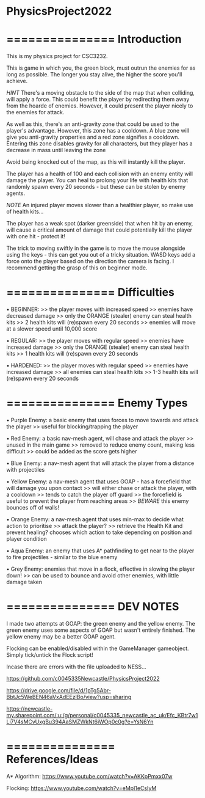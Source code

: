 # PhysicsProject2022

===============
Introduction
===============

This is my physics project for CSC3232.

This is game in which you, the green block, must outrun the enemies for as long as possible.
The longer you stay alive, the higher the score you'll achieve.

*HINT*
There's a moving obstacle to the side of the map that when colliding, will apply a force.
This could benefit the player by redirecting them away from the hoarde of enemies.
However, it could present the player nicely to the enemies for attack.

As well as this, there's an anti-gravity zone that could be used to the player's advantage.
However, this zone has a cooldown. A blue zone will give you anti-gravity properties and a 
red zone signifies a cooldown.
Entering this zone disables gravity for all characters, but they player has a decrease in mass
until leaving the zone

Avoid being knocked out of the map, as this will instantly kill the player.

The player has a health of 100 and each collision with an enemy entity will damage the player.
You can heal to prolong your life with health kits that randomly spawn every 20 seconds -
but these can be stolen by enemy agents.

*NOTE*
An injured player moves slower than a healthier player, so make use of health kits...

The player has a weak spot (darker greenside) that when hit by an enemy, will cause a critical
amount of damage that could potentially kill the player with one hit - protect it!

The trick to moving swiftly in the game is to move the mouse alongside using the keys - 
this can get you out of a tricky situation. WASD keys add a force onto the player based
on the direction the camera is facing. I recommend getting the grasp of this on beginner mode.



===============
Difficulties
===============

• BEGINNER:	>> the player moves with increased speed
		>> enemies have decreased damage
		>> only the ORANGE (stealer) enemy can steal health kits
		>> 2 health kits will (re)spawn every 20 seconds
		>> enemies will move at a slower speed until 10,000 score

• REGULAR: 	>> the player moves with regular speed
		>> enemies have increased damage
		>> only the ORANGE (stealer) enemy can steal health kits
		>> 1 health kits will (re)spawn every 20 seconds

• HARDENED: 	>> the player moves with regular speed
		>> enemies have increased damage
		>> all enemies can steal health kits
		>> 1-3 health kits will (re)spawn every 20 seconds


===============
Enemy Types
===============

• Purple Enemy: a basic enemy that uses forces to move towards and attack the player
		>>  useful for blocking/trapping the player

• Red Enemy:	a basic nav-mesh agent, will chase and attack the player
		>>  unused in the main game
		>>  removed to reduce enemy count, making less difficult
		>>  could be added as the score gets higher

• Blue Enemy: 	a nav-mesh agent that will attack the player from a distance with projectiles

• Yellow Enemy: a nav-mesh agent that uses GOAP - has a forcefield that will damage you upon contact
		>>  will either chase or attack the player, with a cooldown
		>>  tends to catch the player off guard
		>>  the forcefield is useful to prevent the player from reaching areas
		>>  *BEWARE* this enemy bounces off of walls!

• Orange Enemy: a nav-mesh agent that uses min-max to decide what action to prioritise
		>>  attack the player?
		>>  retrieve the Health Kit and prevent healing?
		chooses which action to take depending on position and player condition

• Aqua Enemy:	an enemy that uses A* pathfinding to get near to the player to fire projectiles - 
		similar to the blue enemy

• Grey Enemy: 	enemies that move in a flock, effective in slowing the player down!
		>>  can be used to bounce and avoid other enemies, with little damage taken





===============
DEV NOTES
===============

I made two attempts at GOAP: the green enemy and the yellow enemy. 
The green enemy uses some aspects of GOAP but wasn't entirely finished.
The yellow enemy may be a better GOAP agent.

Flocking can be enabled/disabled within the GameManager gameobject.
Simply tick/untick the Flock script!

Incase there are errors with the file uploaded to NESS...

https://github.com/c0045335Newcastle/PhysicsProject2022

https://drive.google.com/file/d/1pTg5Abr-BbtJc5WeBEN46aVxAdEEzlBo/view?usp=sharing

https://newcastle-my.sharepoint.com/:u:/g/personal/c0045335_newcastle_ac_uk/Efc_KBtr7w1Li7V4sMCvUxgBu394AaSMZWkNt6iWOp0c0g?e=YsN6Yn



===============
References/Ideas
===============

A* Algorithm:
https://www.youtube.com/watch?v=AKKpPmxx07w

Flocking:
https://www.youtube.com/watch?v=eMpI1eCsIyM
